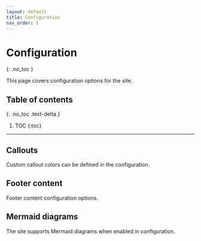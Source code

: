 ```yaml
---
layout: default
title: Configuration
nav_order: 3
---
```


# Configuration
{: .no_toc }

This page covers configuration options for the site.

## Table of contents
{: .no_toc .text-delta }

1. TOC
{:toc}

---

## Callouts

Custom callout colors can be defined in the configuration.

## Footer content

Footer content configuration options.

## Mermaid diagrams

The site supports Mermaid diagrams when enabled in configuration.